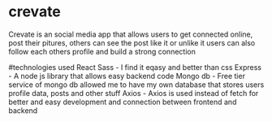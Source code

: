 # crevate
  Crevate is an social media app that allows users to get connected online, post their pitures, others can see the post like it or unlike it 
  users can also follow each others profile and build a strong connection

#technologies used 
  React 
  Sass - I find it eqasy and better than css
  Express - A node js library that allows easy backend code
  Mongo db - Free tier service of mongo db allowed me to have my own database that stores users profile data, posts and other stuff
  Axios - Axios is used instead of fetch for better and easy development and connection between frontend and backend

  
